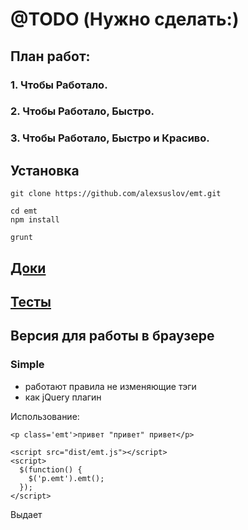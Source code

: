 # @TODO (Нужно сделать:)
## План работ:
### 1. Чтобы Работало.

### 2. Чтобы Работало, Быстро.

### 3. Чтобы Работало, Быстро и Красиво.

## Установка
```
git clone https://github.com/alexsuslov/emt.git

cd emt
npm install

grunt

```
## [Доки](http://alexsuslov.github.io/emt/)
## [Тесты](https://github.com/alexsuslov/emt/blob/master/report.md)

## Версия для работы в браузере
### Simple

- работают правила не изменяющие тэги
- как jQuery плагин

Использование:
```
<p class='emt'>привет "привет" привет</p>

<script src="dist/emt.js"></script>
<script>
  $(function() {
    $('p.emt').emt();
  });
</script>

```

Выдает
![]()
  





